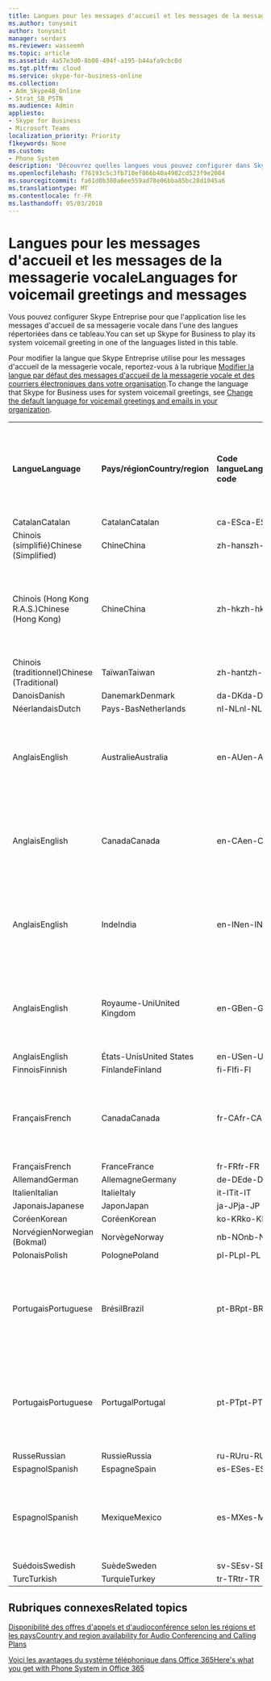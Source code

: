 ```yaml
---
title: Langues pour les messages d'accueil et les messages de la messagerie vocale
ms.author: tonysmit
author: tonysmit
manager: serdars
ms.reviewer: wasseemh
ms.topic: article
ms.assetid: 4a57e3d0-8b08-494f-a195-b44afa9cbc0d
ms.tgt.pltfrm: cloud
ms.service: skype-for-business-online
ms.collection:
- Adm_Skype4B_Online
- Strat_SB_PSTN
ms.audience: Admin
appliesto:
- Skype for Business
- Microsoft Teams
localization_priority: Priority
f1keywords: None
ms.custom:
- Phone System
description: 'Découvrez quelles langues vous pouvez configurer dans Skype Entreprise pour les messages système par défaut. '
ms.openlocfilehash: f76193c5c3fb710ef866b40a4982cd523f9e2004
ms.sourcegitcommit: fa61d0b380a6ee559ad78e06bba85bc28d1045a6
ms.translationtype: MT
ms.contentlocale: fr-FR
ms.lasthandoff: 05/03/2018
---
```

# <a name="languages-for-voicemail-greetings-and-messages"></a><span data-ttu-id="33fa9-103">Langues pour les messages d'accueil et les messages de la messagerie vocale</span><span class="sxs-lookup"><span data-stu-id="33fa9-103">Languages for voicemail greetings and messages</span></span>

<span data-ttu-id="33fa9-104">Vous pouvez configurer Skype Entreprise pour que l'application lise les messages d'accueil de sa messagerie vocale dans l'une des langues répertoriées dans ce tableau.</span><span class="sxs-lookup"><span data-stu-id="33fa9-104">You can set up Skype for Business to play its system voicemail greeting in one of the languages listed in this table.</span></span>
  
<span data-ttu-id="33fa9-105">Pour modifier la langue que Skype Entreprise utilise pour les messages d'accueil de la messagerie vocale, reportez-vous à la rubrique [Modifier la langue par défaut des messages d'accueil de la messagerie vocale et des courriers électroniques dans votre organisation](change-the-default-language-for-greetings-and-emails.md).</span><span class="sxs-lookup"><span data-stu-id="33fa9-105">To change the language that Skype for Business uses for system voicemail greetings, see [Change the default language for voicemail greetings and emails in your organization](change-the-default-language-for-greetings-and-emails.md).</span></span>
  
|||||||
|:-----|:-----|:-----|:-----|:-----|:-----|
|<span data-ttu-id="33fa9-106">**Langue**</span><span class="sxs-lookup"><span data-stu-id="33fa9-106">**Language**</span></span> <br/> |<span data-ttu-id="33fa9-107">**Pays/région**</span><span class="sxs-lookup"><span data-stu-id="33fa9-107">**Country/region**</span></span> <br/> |<span data-ttu-id="33fa9-108">**Code langue**</span><span class="sxs-lookup"><span data-stu-id="33fa9-108">**Language code**</span></span> <br/> |<span data-ttu-id="33fa9-109">**Disponible pour qu'un utilisateur la voie dans un courrier électronique ?**</span><span class="sxs-lookup"><span data-stu-id="33fa9-109">**Available for a user to see it in email?**</span></span> <br/> |<span data-ttu-id="33fa9-110">**Disponible lorsque l'utilisateur appelle ?**</span><span class="sxs-lookup"><span data-stu-id="33fa9-110">**Available when the user calls in?**</span></span> <br/> |<span data-ttu-id="33fa9-111">**Transcription disponible ?**</span><span class="sxs-lookup"><span data-stu-id="33fa9-111">**Transcription available?**</span></span> <br/> |
|<span data-ttu-id="33fa9-112">Catalan</span><span class="sxs-lookup"><span data-stu-id="33fa9-112">Catalan</span></span>  <br/> |<span data-ttu-id="33fa9-113">Catalan</span><span class="sxs-lookup"><span data-stu-id="33fa9-113">Catalan</span></span>  <br/> |<span data-ttu-id="33fa9-114">ca-ES</span><span class="sxs-lookup"><span data-stu-id="33fa9-114">ca-ES</span></span>  <br/> |<span data-ttu-id="33fa9-115">Oui</span><span class="sxs-lookup"><span data-stu-id="33fa9-115">Yes</span></span>  <br/> |<span data-ttu-id="33fa9-116">Oui</span><span class="sxs-lookup"><span data-stu-id="33fa9-116">Yes</span></span>  <br/> |<span data-ttu-id="33fa9-117">Non</span><span class="sxs-lookup"><span data-stu-id="33fa9-117">No</span></span>  <br/> |
|<span data-ttu-id="33fa9-118">Chinois (simplifié)</span><span class="sxs-lookup"><span data-stu-id="33fa9-118">Chinese (Simplified)</span></span>  <br/> |<span data-ttu-id="33fa9-119">Chine</span><span class="sxs-lookup"><span data-stu-id="33fa9-119">China</span></span>  <br/> |<span data-ttu-id="33fa9-120">zh-hans</span><span class="sxs-lookup"><span data-stu-id="33fa9-120">zh-hans</span></span>  <br/> |<span data-ttu-id="33fa9-121">Oui</span><span class="sxs-lookup"><span data-stu-id="33fa9-121">Yes</span></span>  <br/> |<span data-ttu-id="33fa9-122">Oui</span><span class="sxs-lookup"><span data-stu-id="33fa9-122">Yes</span></span>  <br/> |<span data-ttu-id="33fa9-123">Oui</span><span class="sxs-lookup"><span data-stu-id="33fa9-123">Yes</span></span>  <br/> |
|<span data-ttu-id="33fa9-124">Chinois (Hong Kong R.A.S.)</span><span class="sxs-lookup"><span data-stu-id="33fa9-124">Chinese (Hong Kong)</span></span>  <br/> |<span data-ttu-id="33fa9-125">Chine</span><span class="sxs-lookup"><span data-stu-id="33fa9-125">China</span></span>  <br/> |<span data-ttu-id="33fa9-126">zh-hk</span><span class="sxs-lookup"><span data-stu-id="33fa9-126">zh-hk</span></span>  <br/> |<span data-ttu-id="33fa9-127">Oui, mais le chinois (traditionnel) (zh-hant) est utilisé.</span><span class="sxs-lookup"><span data-stu-id="33fa9-127">Yes, but Chinese (Traditional) (zh-hant) is used.</span></span>  <br/> | <span data-ttu-id="33fa9-128">Oui</span><span class="sxs-lookup"><span data-stu-id="33fa9-128">Yes</span></span> <br/> |<span data-ttu-id="33fa9-129">Oui, mais le chinois (traditionnel) (zh-hant) est utilisé.</span><span class="sxs-lookup"><span data-stu-id="33fa9-129">Yes, but Chinese (Traditional) (zh-hant) is used.</span></span>  <br/> |
|<span data-ttu-id="33fa9-130">Chinois (traditionnel)</span><span class="sxs-lookup"><span data-stu-id="33fa9-130">Chinese (Traditional)</span></span>  <br/> |<span data-ttu-id="33fa9-131">Taïwan</span><span class="sxs-lookup"><span data-stu-id="33fa9-131">Taiwan</span></span>  <br/> |<span data-ttu-id="33fa9-132">zh-hant</span><span class="sxs-lookup"><span data-stu-id="33fa9-132">zh-hant</span></span>  <br/> |<span data-ttu-id="33fa9-133">Oui</span><span class="sxs-lookup"><span data-stu-id="33fa9-133">Yes</span></span>  <br/> |<span data-ttu-id="33fa9-134">Oui</span><span class="sxs-lookup"><span data-stu-id="33fa9-134">Yes</span></span>  <br/> |<span data-ttu-id="33fa9-135">Non</span><span class="sxs-lookup"><span data-stu-id="33fa9-135">No</span></span>  <br/> |
|<span data-ttu-id="33fa9-136">Danois</span><span class="sxs-lookup"><span data-stu-id="33fa9-136">Danish</span></span>  <br/> |<span data-ttu-id="33fa9-137">Danemark</span><span class="sxs-lookup"><span data-stu-id="33fa9-137">Denmark</span></span>  <br/> |<span data-ttu-id="33fa9-138">da-DK</span><span class="sxs-lookup"><span data-stu-id="33fa9-138">da-DK</span></span>  <br/> |<span data-ttu-id="33fa9-139">Oui</span><span class="sxs-lookup"><span data-stu-id="33fa9-139">Yes</span></span>  <br/> |<span data-ttu-id="33fa9-140">Oui</span><span class="sxs-lookup"><span data-stu-id="33fa9-140">Yes</span></span>  <br/> |<span data-ttu-id="33fa9-141">Non</span><span class="sxs-lookup"><span data-stu-id="33fa9-141">No</span></span>  <br/> |
|<span data-ttu-id="33fa9-142">Néerlandais</span><span class="sxs-lookup"><span data-stu-id="33fa9-142">Dutch</span></span>  <br/> |<span data-ttu-id="33fa9-143">Pays-Bas</span><span class="sxs-lookup"><span data-stu-id="33fa9-143">Netherlands</span></span>  <br/> |<span data-ttu-id="33fa9-144">nl-NL</span><span class="sxs-lookup"><span data-stu-id="33fa9-144">nl-NL</span></span>  <br/> |<span data-ttu-id="33fa9-145">Oui</span><span class="sxs-lookup"><span data-stu-id="33fa9-145">Yes</span></span>  <br/> |<span data-ttu-id="33fa9-146">Oui</span><span class="sxs-lookup"><span data-stu-id="33fa9-146">Yes</span></span>  <br/> |<span data-ttu-id="33fa9-147">Non</span><span class="sxs-lookup"><span data-stu-id="33fa9-147">No</span></span>  <br/> |
|<span data-ttu-id="33fa9-148">Anglais</span><span class="sxs-lookup"><span data-stu-id="33fa9-148">English</span></span>  <br/> |<span data-ttu-id="33fa9-149">Australie</span><span class="sxs-lookup"><span data-stu-id="33fa9-149">Australia</span></span>  <br/> |<span data-ttu-id="33fa9-150">en-AU</span><span class="sxs-lookup"><span data-stu-id="33fa9-150">en-AU</span></span>  <br/> |<span data-ttu-id="33fa9-151">Oui, mais l'anglais des États-Unis (en-US) est utilisé.</span><span class="sxs-lookup"><span data-stu-id="33fa9-151">Yes, but US English (en-US) is used.</span></span>  <br/> |<span data-ttu-id="33fa9-152">Oui</span><span class="sxs-lookup"><span data-stu-id="33fa9-152">Yes</span></span>  <br/> |<span data-ttu-id="33fa9-153">Oui, mais l'anglais des États-Unis (en-US) est utilisé.</span><span class="sxs-lookup"><span data-stu-id="33fa9-153">Yes, but US English (en-US) is used.</span></span>  <br/> |
|<span data-ttu-id="33fa9-154">Anglais</span><span class="sxs-lookup"><span data-stu-id="33fa9-154">English</span></span>  <br/> |<span data-ttu-id="33fa9-155">Canada</span><span class="sxs-lookup"><span data-stu-id="33fa9-155">Canada</span></span>  <br/> |<span data-ttu-id="33fa9-156">en-CA</span><span class="sxs-lookup"><span data-stu-id="33fa9-156">en-CA</span></span>  <br/> |<span data-ttu-id="33fa9-157">Oui, mais l'anglais des États-Unis (en-US) est utilisé.</span><span class="sxs-lookup"><span data-stu-id="33fa9-157">Yes, but US English (en-US) is used.</span></span>  <br/> |<span data-ttu-id="33fa9-158">Oui</span><span class="sxs-lookup"><span data-stu-id="33fa9-158">Yes</span></span>  <br/> |<span data-ttu-id="33fa9-159">Oui, mais l'anglais des États-Unis (en-US) est utilisé.</span><span class="sxs-lookup"><span data-stu-id="33fa9-159">Yes, but US English (en-US) is used.</span></span>  <br/> |
|<span data-ttu-id="33fa9-160">Anglais</span><span class="sxs-lookup"><span data-stu-id="33fa9-160">English</span></span>  <br/> |<span data-ttu-id="33fa9-161">Inde</span><span class="sxs-lookup"><span data-stu-id="33fa9-161">India</span></span>  <br/> |<span data-ttu-id="33fa9-162">en-IN</span><span class="sxs-lookup"><span data-stu-id="33fa9-162">en-IN</span></span>  <br/> |<span data-ttu-id="33fa9-163">Oui, mais l'anglais des États-Unis (en-US) est utilisé.</span><span class="sxs-lookup"><span data-stu-id="33fa9-163">Yes, but US English (en-US) is used.</span></span>  <br/> |<span data-ttu-id="33fa9-164">Oui</span><span class="sxs-lookup"><span data-stu-id="33fa9-164">Yes</span></span>  <br/> |<span data-ttu-id="33fa9-165">Oui, mais l'anglais des États-Unis (en-US) est utilisé.</span><span class="sxs-lookup"><span data-stu-id="33fa9-165">Yes, but US English (en-US) is used.</span></span>  <br/> |
|<span data-ttu-id="33fa9-166">Anglais</span><span class="sxs-lookup"><span data-stu-id="33fa9-166">English</span></span>  <br/> |<span data-ttu-id="33fa9-167">Royaume-Uni</span><span class="sxs-lookup"><span data-stu-id="33fa9-167">United Kingdom</span></span>  <br/> |<span data-ttu-id="33fa9-168">en-GB</span><span class="sxs-lookup"><span data-stu-id="33fa9-168">en-GB</span></span>  <br/> |<span data-ttu-id="33fa9-169">Oui, mais l'anglais des États-Unis (en-US) est utilisé.</span><span class="sxs-lookup"><span data-stu-id="33fa9-169">Yes, but US English (en-US) is used.</span></span>  <br/> |<span data-ttu-id="33fa9-170">Oui</span><span class="sxs-lookup"><span data-stu-id="33fa9-170">Yes</span></span>  <br/> |<span data-ttu-id="33fa9-171">Oui, mais l'anglais des États-Unis (en-US) est utilisé.</span><span class="sxs-lookup"><span data-stu-id="33fa9-171">Yes, but US English (en-US) is used.</span></span>  <br/> |
|<span data-ttu-id="33fa9-172">Anglais</span><span class="sxs-lookup"><span data-stu-id="33fa9-172">English</span></span>  <br/> |<span data-ttu-id="33fa9-173">États-Unis</span><span class="sxs-lookup"><span data-stu-id="33fa9-173">United States</span></span>  <br/> |<span data-ttu-id="33fa9-174">en-US</span><span class="sxs-lookup"><span data-stu-id="33fa9-174">en-US</span></span>  <br/> |<span data-ttu-id="33fa9-175">Oui</span><span class="sxs-lookup"><span data-stu-id="33fa9-175">Yes</span></span>  <br/> |<span data-ttu-id="33fa9-176">Oui</span><span class="sxs-lookup"><span data-stu-id="33fa9-176">Yes</span></span>  <br/> |<span data-ttu-id="33fa9-177">Oui</span><span class="sxs-lookup"><span data-stu-id="33fa9-177">Yes</span></span>  <br/> |
|<span data-ttu-id="33fa9-178">Finnois</span><span class="sxs-lookup"><span data-stu-id="33fa9-178">Finnish</span></span>  <br/> |<span data-ttu-id="33fa9-179">Finlande</span><span class="sxs-lookup"><span data-stu-id="33fa9-179">Finland</span></span>  <br/> |<span data-ttu-id="33fa9-180">fi-FI</span><span class="sxs-lookup"><span data-stu-id="33fa9-180">fi-Fl</span></span>  <br/> |<span data-ttu-id="33fa9-181">Oui</span><span class="sxs-lookup"><span data-stu-id="33fa9-181">Yes</span></span>  <br/> |<span data-ttu-id="33fa9-182">Oui</span><span class="sxs-lookup"><span data-stu-id="33fa9-182">Yes</span></span>  <br/> |<span data-ttu-id="33fa9-183">Non</span><span class="sxs-lookup"><span data-stu-id="33fa9-183">No</span></span>  <br/> |
|<span data-ttu-id="33fa9-184">Français</span><span class="sxs-lookup"><span data-stu-id="33fa9-184">French</span></span>  <br/> |<span data-ttu-id="33fa9-185">Canada</span><span class="sxs-lookup"><span data-stu-id="33fa9-185">Canada</span></span>  <br/> |<span data-ttu-id="33fa9-186">fr-CA</span><span class="sxs-lookup"><span data-stu-id="33fa9-186">fr-CA</span></span>  <br/> |<span data-ttu-id="33fa9-187">Mais le français de France (fr-FR) est utilisé.</span><span class="sxs-lookup"><span data-stu-id="33fa9-187">Yes, but France French (fr-FR) is used.</span></span>  <br/> |<span data-ttu-id="33fa9-188">Oui</span><span class="sxs-lookup"><span data-stu-id="33fa9-188">Yes</span></span>  <br/> |<span data-ttu-id="33fa9-189">Mais le français de France (fr-FR) est utilisé.</span><span class="sxs-lookup"><span data-stu-id="33fa9-189">Yes, but France French (fr-FR) is used.</span></span>  <br/> |
|<span data-ttu-id="33fa9-190">Français</span><span class="sxs-lookup"><span data-stu-id="33fa9-190">French</span></span>  <br/> |<span data-ttu-id="33fa9-191">France</span><span class="sxs-lookup"><span data-stu-id="33fa9-191">France</span></span>  <br/> |<span data-ttu-id="33fa9-192">fr-FR</span><span class="sxs-lookup"><span data-stu-id="33fa9-192">fr-FR</span></span>  <br/> |<span data-ttu-id="33fa9-193">Oui</span><span class="sxs-lookup"><span data-stu-id="33fa9-193">Yes</span></span>  <br/> |<span data-ttu-id="33fa9-194">Oui</span><span class="sxs-lookup"><span data-stu-id="33fa9-194">Yes</span></span>  <br/> |<span data-ttu-id="33fa9-195">Oui</span><span class="sxs-lookup"><span data-stu-id="33fa9-195">Yes</span></span>  <br/> |
|<span data-ttu-id="33fa9-196">Allemand</span><span class="sxs-lookup"><span data-stu-id="33fa9-196">German</span></span>  <br/> |<span data-ttu-id="33fa9-197">Allemagne</span><span class="sxs-lookup"><span data-stu-id="33fa9-197">Germany</span></span>  <br/> |<span data-ttu-id="33fa9-198">de-DE</span><span class="sxs-lookup"><span data-stu-id="33fa9-198">de-DE</span></span>  <br/> |<span data-ttu-id="33fa9-199">Oui</span><span class="sxs-lookup"><span data-stu-id="33fa9-199">Yes</span></span>  <br/> |<span data-ttu-id="33fa9-200">Oui</span><span class="sxs-lookup"><span data-stu-id="33fa9-200">Yes</span></span>  <br/> |<span data-ttu-id="33fa9-201">Oui</span><span class="sxs-lookup"><span data-stu-id="33fa9-201">Yes</span></span>  <br/> |
|<span data-ttu-id="33fa9-202">Italien</span><span class="sxs-lookup"><span data-stu-id="33fa9-202">Italian</span></span>  <br/> |<span data-ttu-id="33fa9-203">Italie</span><span class="sxs-lookup"><span data-stu-id="33fa9-203">Italy</span></span>  <br/> |<span data-ttu-id="33fa9-204">it-IT</span><span class="sxs-lookup"><span data-stu-id="33fa9-204">it-IT</span></span>  <br/> |<span data-ttu-id="33fa9-205">Oui</span><span class="sxs-lookup"><span data-stu-id="33fa9-205">Yes</span></span>  <br/> |<span data-ttu-id="33fa9-206">Oui</span><span class="sxs-lookup"><span data-stu-id="33fa9-206">Yes</span></span>  <br/> |<span data-ttu-id="33fa9-207">Oui</span><span class="sxs-lookup"><span data-stu-id="33fa9-207">Yes</span></span>  <br/> |
|<span data-ttu-id="33fa9-208">Japonais</span><span class="sxs-lookup"><span data-stu-id="33fa9-208">Japanese</span></span>  <br/> |<span data-ttu-id="33fa9-209">Japon</span><span class="sxs-lookup"><span data-stu-id="33fa9-209">Japan</span></span>  <br/> |<span data-ttu-id="33fa9-210">ja-JP</span><span class="sxs-lookup"><span data-stu-id="33fa9-210">ja-JP</span></span>  <br/> |<span data-ttu-id="33fa9-211">Oui</span><span class="sxs-lookup"><span data-stu-id="33fa9-211">Yes</span></span>  <br/> |<span data-ttu-id="33fa9-212">Oui</span><span class="sxs-lookup"><span data-stu-id="33fa9-212">Yes</span></span>  <br/> |<span data-ttu-id="33fa9-213">Non</span><span class="sxs-lookup"><span data-stu-id="33fa9-213">No</span></span>  <br/> |
|<span data-ttu-id="33fa9-214">Coréen</span><span class="sxs-lookup"><span data-stu-id="33fa9-214">Korean</span></span>  <br/> |<span data-ttu-id="33fa9-215">Coréen</span><span class="sxs-lookup"><span data-stu-id="33fa9-215">Korean</span></span>  <br/> |<span data-ttu-id="33fa9-216">ko-KR</span><span class="sxs-lookup"><span data-stu-id="33fa9-216">ko-KR</span></span>  <br/> |<span data-ttu-id="33fa9-217">Oui</span><span class="sxs-lookup"><span data-stu-id="33fa9-217">Yes</span></span>  <br/> |<span data-ttu-id="33fa9-218">Oui</span><span class="sxs-lookup"><span data-stu-id="33fa9-218">Yes</span></span>  <br/> |<span data-ttu-id="33fa9-219">Non</span><span class="sxs-lookup"><span data-stu-id="33fa9-219">No</span></span>  <br/> |
|<span data-ttu-id="33fa9-220">Norvégien</span><span class="sxs-lookup"><span data-stu-id="33fa9-220">Norwegian (Bokmal)</span></span>  <br/> |<span data-ttu-id="33fa9-221">Norvège</span><span class="sxs-lookup"><span data-stu-id="33fa9-221">Norway</span></span>  <br/> |<span data-ttu-id="33fa9-222">nb-NO</span><span class="sxs-lookup"><span data-stu-id="33fa9-222">nb-NO</span></span>  <br/> |<span data-ttu-id="33fa9-223">Oui</span><span class="sxs-lookup"><span data-stu-id="33fa9-223">Yes</span></span>  <br/> |<span data-ttu-id="33fa9-224">Oui</span><span class="sxs-lookup"><span data-stu-id="33fa9-224">Yes</span></span>  <br/> |<span data-ttu-id="33fa9-225">Non</span><span class="sxs-lookup"><span data-stu-id="33fa9-225">No</span></span>  <br/> |
|<span data-ttu-id="33fa9-226">Polonais</span><span class="sxs-lookup"><span data-stu-id="33fa9-226">Polish</span></span>  <br/> |<span data-ttu-id="33fa9-227">Pologne</span><span class="sxs-lookup"><span data-stu-id="33fa9-227">Poland</span></span>  <br/> |<span data-ttu-id="33fa9-228">pl-PL</span><span class="sxs-lookup"><span data-stu-id="33fa9-228">pl-PL</span></span>  <br/> |<span data-ttu-id="33fa9-229">Oui</span><span class="sxs-lookup"><span data-stu-id="33fa9-229">Yes</span></span>  <br/> | <span data-ttu-id="33fa9-230">Oui</span><span class="sxs-lookup"><span data-stu-id="33fa9-230">Yes</span></span> <br/> |<span data-ttu-id="33fa9-231">Non</span><span class="sxs-lookup"><span data-stu-id="33fa9-231">No</span></span>  <br/> |
|<span data-ttu-id="33fa9-232">Portugais</span><span class="sxs-lookup"><span data-stu-id="33fa9-232">Portuguese</span></span>  <br/> |<span data-ttu-id="33fa9-233">Brésil</span><span class="sxs-lookup"><span data-stu-id="33fa9-233">Brazil</span></span>  <br/> |<span data-ttu-id="33fa9-234">pt-BR</span><span class="sxs-lookup"><span data-stu-id="33fa9-234">pt-BR</span></span>  <br/> |<span data-ttu-id="33fa9-235">Oui, mais le portugais du Portugal (pt-PT) est utilisé.</span><span class="sxs-lookup"><span data-stu-id="33fa9-235">Yes, but Portugal Portuguese (pt-PT) is used.</span></span>  <br/> |<span data-ttu-id="33fa9-236">Oui</span><span class="sxs-lookup"><span data-stu-id="33fa9-236">Yes</span></span>  <br/> |<span data-ttu-id="33fa9-237">Oui</span><span class="sxs-lookup"><span data-stu-id="33fa9-237">Yes</span></span>  <br/> |
|<span data-ttu-id="33fa9-238">Portugais</span><span class="sxs-lookup"><span data-stu-id="33fa9-238">Portuguese</span></span>  <br/> |<span data-ttu-id="33fa9-239">Portugal</span><span class="sxs-lookup"><span data-stu-id="33fa9-239">Portugal</span></span>  <br/> |<span data-ttu-id="33fa9-240">pt-PT</span><span class="sxs-lookup"><span data-stu-id="33fa9-240">pt-PT</span></span>  <br/> |<span data-ttu-id="33fa9-241">Oui</span><span class="sxs-lookup"><span data-stu-id="33fa9-241">Yes</span></span>  <br/> |<span data-ttu-id="33fa9-242">Oui</span><span class="sxs-lookup"><span data-stu-id="33fa9-242">Yes</span></span>  <br/> |<span data-ttu-id="33fa9-243">Oui, mais le portugais du Brésil (pt-BR) est utilisé.</span><span class="sxs-lookup"><span data-stu-id="33fa9-243">Yes, but Brazil Portuguese (pt-BR) is used.</span></span>  <br/> |
|<span data-ttu-id="33fa9-244">Russe</span><span class="sxs-lookup"><span data-stu-id="33fa9-244">Russian</span></span>  <br/> |<span data-ttu-id="33fa9-245">Russie</span><span class="sxs-lookup"><span data-stu-id="33fa9-245">Russia</span></span>  <br/> |<span data-ttu-id="33fa9-246">ru-RU</span><span class="sxs-lookup"><span data-stu-id="33fa9-246">ru-RU</span></span>  <br/> |<span data-ttu-id="33fa9-247">Oui</span><span class="sxs-lookup"><span data-stu-id="33fa9-247">Yes</span></span>  <br/> |<span data-ttu-id="33fa9-248">Oui</span><span class="sxs-lookup"><span data-stu-id="33fa9-248">Yes</span></span>  <br/> |<span data-ttu-id="33fa9-249">Non</span><span class="sxs-lookup"><span data-stu-id="33fa9-249">No</span></span>  <br/> |
|<span data-ttu-id="33fa9-250">Espagnol</span><span class="sxs-lookup"><span data-stu-id="33fa9-250">Spanish</span></span>  <br/> |<span data-ttu-id="33fa9-251">Espagne</span><span class="sxs-lookup"><span data-stu-id="33fa9-251">Spain</span></span>  <br/> |<span data-ttu-id="33fa9-252">es-ES</span><span class="sxs-lookup"><span data-stu-id="33fa9-252">es-ES</span></span>  <br/> |<span data-ttu-id="33fa9-253">Oui</span><span class="sxs-lookup"><span data-stu-id="33fa9-253">Yes</span></span>  <br/> |<span data-ttu-id="33fa9-254">Oui</span><span class="sxs-lookup"><span data-stu-id="33fa9-254">Yes</span></span>  <br/> |<span data-ttu-id="33fa9-255">Oui</span><span class="sxs-lookup"><span data-stu-id="33fa9-255">Yes</span></span>  <br/> |
|<span data-ttu-id="33fa9-256">Espagnol</span><span class="sxs-lookup"><span data-stu-id="33fa9-256">Spanish</span></span>  <br/> |<span data-ttu-id="33fa9-257">Mexique</span><span class="sxs-lookup"><span data-stu-id="33fa9-257">Mexico</span></span>  <br/> |<span data-ttu-id="33fa9-258">es-MX</span><span class="sxs-lookup"><span data-stu-id="33fa9-258">es-MX</span></span>  <br/> |<span data-ttu-id="33fa9-259">Oui, mais l'espagnol d'Espagne (es-ES) est utilisé.</span><span class="sxs-lookup"><span data-stu-id="33fa9-259">Yes, but Spain Spanish (es-ES) is used.</span></span>  <br/> |<span data-ttu-id="33fa9-260">Oui</span><span class="sxs-lookup"><span data-stu-id="33fa9-260">Yes</span></span>  <br/> |<span data-ttu-id="33fa9-261">Oui, mais l'espagnol d'Espagne (es-ES) est utilisé.</span><span class="sxs-lookup"><span data-stu-id="33fa9-261">Yes, but Spain Spanish (es-ES) is used.</span></span>  <br/> |
|<span data-ttu-id="33fa9-262">Suédois</span><span class="sxs-lookup"><span data-stu-id="33fa9-262">Swedish</span></span>  <br/> |<span data-ttu-id="33fa9-263">Suède</span><span class="sxs-lookup"><span data-stu-id="33fa9-263">Sweden</span></span>  <br/> |<span data-ttu-id="33fa9-264">sv-SE</span><span class="sxs-lookup"><span data-stu-id="33fa9-264">sv-SE</span></span>  <br/> |<span data-ttu-id="33fa9-265">Oui</span><span class="sxs-lookup"><span data-stu-id="33fa9-265">Yes</span></span>  <br/> |<span data-ttu-id="33fa9-266">Oui</span><span class="sxs-lookup"><span data-stu-id="33fa9-266">Yes</span></span>  <br/> |<span data-ttu-id="33fa9-267">Non</span><span class="sxs-lookup"><span data-stu-id="33fa9-267">No</span></span>  <br/> |
|<span data-ttu-id="33fa9-268">Turc</span><span class="sxs-lookup"><span data-stu-id="33fa9-268">Turkish</span></span>  <br/> |<span data-ttu-id="33fa9-269">Turquie</span><span class="sxs-lookup"><span data-stu-id="33fa9-269">Turkey</span></span>  <br/> |<span data-ttu-id="33fa9-270">tr-TR</span><span class="sxs-lookup"><span data-stu-id="33fa9-270">tr-TR</span></span>  <br/> |<span data-ttu-id="33fa9-271">Oui</span><span class="sxs-lookup"><span data-stu-id="33fa9-271">Yes</span></span>  <br/> |<span data-ttu-id="33fa9-272">Oui</span><span class="sxs-lookup"><span data-stu-id="33fa9-272">Yes</span></span>  <br/> |<span data-ttu-id="33fa9-273">Non</span><span class="sxs-lookup"><span data-stu-id="33fa9-273">No</span></span>  <br/> |
   
## <a name="related-topics"></a><span data-ttu-id="33fa9-274">Rubriques connexes</span><span class="sxs-lookup"><span data-stu-id="33fa9-274">Related topics</span></span>
[<span data-ttu-id="33fa9-275">Disponibilité des offres d'appels et d'audioconférence selon les régions et les pays</span><span class="sxs-lookup"><span data-stu-id="33fa9-275">Country and region availability for Audio Conferencing and Calling Plans</span></span>](../../country-and-region-availability-for-audio-conferencing-and-calling-plans/country-and-region-availability-for-audio-conferencing-and-calling-plans.md)

[<span data-ttu-id="33fa9-276">Voici les avantages du système téléphonique dans Office 365</span><span class="sxs-lookup"><span data-stu-id="33fa9-276">Here's what you get with Phone System in Office 365</span></span>](../../what-is-phone-system-in-office-365/here-s-what-you-get-with-phone-system.md)
  
  
 